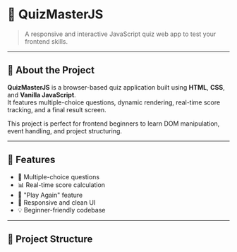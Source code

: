 # 🧠 QuizMasterJS

> A responsive and interactive JavaScript quiz web app to test your frontend skills.

---

## 📌 About the Project

**QuizMasterJS** is a browser-based quiz application built using **HTML**, **CSS**, and **Vanilla JavaScript**.  
It features multiple-choice questions, dynamic rendering, real-time score tracking, and a final result screen.

This project is perfect for frontend beginners to learn DOM manipulation, event handling, and project structuring.

---

## 🚀 Features

- 🔘 Multiple-choice questions
- 📊 Real-time score calculation
- 🔄 "Play Again" feature
- 📱 Responsive and clean UI
- 💡 Beginner-friendly codebase

---

## 📁 Project Structure


